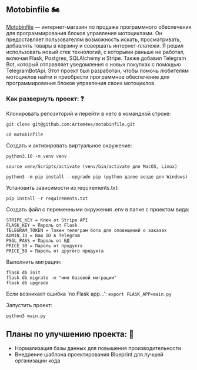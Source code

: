 ## Motobinfile :motorcycle:

[Motobinfile](https://motobinfile.com) — интернет-магазин по продаже программного обеспечения для программирования блоков управления мотоциклами. Он предоставляет пользователям возможность искать, просматривать, добавлять товары в корзину и совершать интернет-платежи. Я решил использовать новый стек технологий, с которыми раньше не работал, включая Flask, Postgres, SQLAlchemy и Stripe. Также добавил Telegram Bot, который отправляет уведомления о новых покупках с помощью TelegramBotApi. Этот проект был разработан, чтобы помочь любителям мотоциклов найти и приобрести программное обеспечение для программирования блоков управления своих мотоциклов.

### Как развернуть проект: :question:

Клонировать репозиторий и перейти в него в командной строке:

```
git clone git@github.com:Artem4es/motobinfile.git
```

```
cd motobinfile
```

Cоздать и активировать виртуальное окружение:

```
python3.10 -m venv venv
```

```
source venv/Scripts/activate (venv/bin/activate для МасOS, Linux)
```

```
python3 -m pip install --upgrade pip (python далее везде для Windows)
```

Установить зависимости из requirements.txt:

```
pip install -r requirements.txt
```

Cоздать файл c переменными окружения .env в папке с проектом вида:
```
STRIPE_KEY = Ключ от Stripe API
FLASK_KEY = Пароль от Flask
TELEGRAM_TOKEN = Токен телеграм бота для оповещений о заказах
ADMIN_ID = Ваш ID в Telegram
PSGL_PASS = Пароль от БД
PRICE_30 = Пароль от продукта
PRICE_50 = Пароль от другого продукта
```

Выполнить миграции:

```
flask db init
flask db migrate -m "имя базовой миграции"
flask db upgrade
```

Если возникает ошибка 'no Flask app...':
```export FLASK_APP=main.py```

Запустить проект:

```
python3 main.py
```

## Планы по улучшению проекта: :rocket:

- Нормализация базы данных для повышения производительности
- Внедрение шаблона проектирования Blueprint для лучшей организации кода

